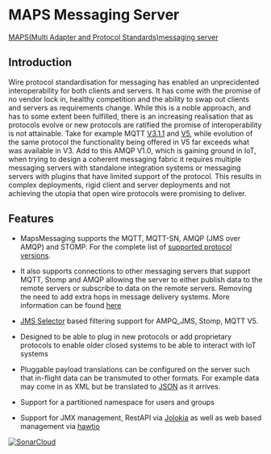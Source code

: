 # MAPS Messaging Server

[MAPS(Multi Adapter and Protocol Standards)messaging server](https://www.mapsmessaging.io/)


## Introduction
Wire protocol standardisation for messaging has enabled an unprecidented interoperability for both clients and servers. It has come with the promise of no vendor lock in, healthy competition and the ability to swap out clients and servers as requirements change. While this is a noble approach, and has to some extent been fulfilled, there is an increasing realisation that as protocols evolve or new protocols are ratified the promise of interoperability is not attainable.
Take for example MQTT [V3.1.1](https://docs.oasis-open.org/mqtt/mqtt/v3.1.1/mqtt-v3.1.1.html) and [V5](https://docs.oasis-open.org/mqtt/mqtt/v5.0/mqtt-v5.0.html), while evolution of the same protocol the functionality being offered in V5 far exceeds what was available in V3. Add to this AMQP V1.0, which is gaining ground in IoT, when trying to design a coherent messaging fabric it requires multiple messaging servers with standalone integration systems or messaging servers with plugins that have limited support of the protocol. This results in complex deployments, rigid client and server deployments and not achieving the utopia that open wire protocols were promising to deliver.

## Features
* MapsMessaging supports the MQTT, MQTT-SN, AMQP (JMS over AMQP) and STOMP. For the complete list of [supported protocol versions](https://www.mapsmessaging.io/protocol_support.html). 

* It also supports connections to other messaging servers that support MQTT, Stomp and AMQP allowing the server to either publish data to the remote servers or subscribe to data on the remote servers. Removing the need to add extra hops in message delivery systems. More information can be found [here](https://www.mapsmessaging.io/InterServerConnection_config.html)

* [JMS Selector](https://github.com/Maps-Messaging/jms_selector_parser) based filtering support for AMPQ_JMS, Stomp, MQTT V5.

* Designed to be able to plug in new protocols or add proprietary protocols to enable older closed systems to be able to interact with IoT systems

* Pluggable payload translations can be configured on the server such that in-flight data can be transmuted to other formats. For example data may come in as XML but be translated to [JSON](https://github.com/Maps-Messaging/mapsmessaging_server/tree/main/src/main/java/io/mapsmessaging/api/transformers) as it arrives.

* Support for a partitioned namespace for users and groups

* Support for JMX management, RestAPI via [Jolokia](https://jolokia.org/) as well as web based management via [hawtio](https://hawt.io/)


[![SonarCloud](https://sonarcloud.io/images/project_badges/sonarcloud-white.svg)](https://sonarcloud.io/summary/new_code?id=Maps-Messaging_mapsmessaging_server)




